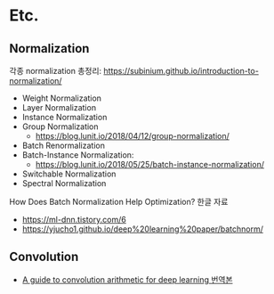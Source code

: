 # Etc.

## Normalization
각종 normalization 총정리: https://subinium.github.io/introduction-to-normalization/
* Weight Normalization
* Layer Normalization
* Instance Normalization
* Group Normalization
  * https://blog.lunit.io/2018/04/12/group-normalization/
* Batch Renormalization
* Batch-Instance Normalization: 
  * https://blog.lunit.io/2018/05/25/batch-instance-normalization/
* Switchable Normalization
* Spectral Normalization

How Does Batch Normalization Help Optimization? 한글 자료
* https://ml-dnn.tistory.com/6
* https://yjucho1.github.io/deep%20learning%20paper/batchnorm/

## Convolution
- [A guide to convolution arithmetic for deep learning 번역본](https://tensorflow.blog/a-guide-to-convolution-arithmetic-for-deep-learning/)
